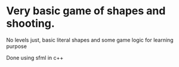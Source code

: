 # Very basic game of shapes and shooting.

No levels just, basic literal shapes and some game logic for learning purpose

Done using sfml in c++

